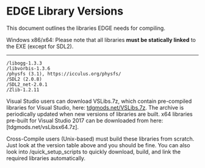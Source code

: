EDGE Library Versions
===================
This document outlines the libraries EDGE needs for compiling. 

Windows x86/x64: Please note that all libraries **must be statically linked** to the EXE (except for SDL2).

----------

    /libogg-1.3.3
    /libvorbis-1.3.6
    /physfs (3.1), https://icculus.org/physfs/
    /SDL2 (2.0.8)
    /SDL2_net-2.0.1
    /Zlib-1.2.11

Visual Studio users can download VSLibs.7z, which contain pre-compiled libraries
for Visual Studio, here: [tdgmods.net/VSLibs.7z](tdgmods.net/VSLibs.7z). The archive is periodically updated
when new versions of libraries are built. x64 libraries pre-built for Visual Studio 2017 can be
downloaded from here: [tdgmods.net/vsLibsx64.7z].


Cross-Compile users (Unix-based) must build these libraries from scratch. Just look
at the version table above and you should be fine. You can also look into /quick_setup_scripts to quickly download,
build, and link the required libraries automatically. 

